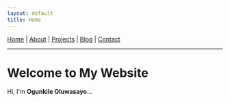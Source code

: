 ```yaml
---
layout: default
title: Home
---
```


[Home](/) | [About](/about/) | [Projects](/projects/) | [Blog](/blog/) | [Contact](/contact/)

---

# Welcome to My Website

Hi, I'm **Ogunkile Oluwasayo**...
